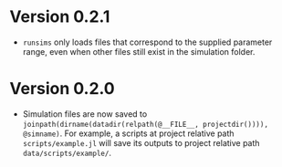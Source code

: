 # Version 0.2.1

- `runsims` only loads files that correspond to the supplied parameter range, even when other files still exist in the simulation folder. 

# Version 0.2.0

- Simulation files are now saved to `joinpath(dirname(datadir(relpath(@__FILE__, projectdir()))), @simname)`. For example, a scripts at project relative path `scripts/example.jl` will save its outputs to project relative path `data/scripts/example/`.